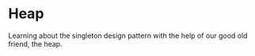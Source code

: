 # Heap

Learning about the singleton design pattern with the help of our good old friend, the heap.
